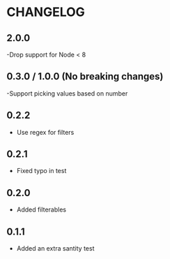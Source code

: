 # CHANGELOG

## 2.0.0

-Drop support for Node < 8

## 0.3.0 / 1.0.0 (No breaking changes)

-Support picking values based on number

## 0.2.2

- Use regex for filters

## 0.2.1

- Fixed typo in test

## 0.2.0

- Added filterables

## 0.1.1

- Added an extra santity test
